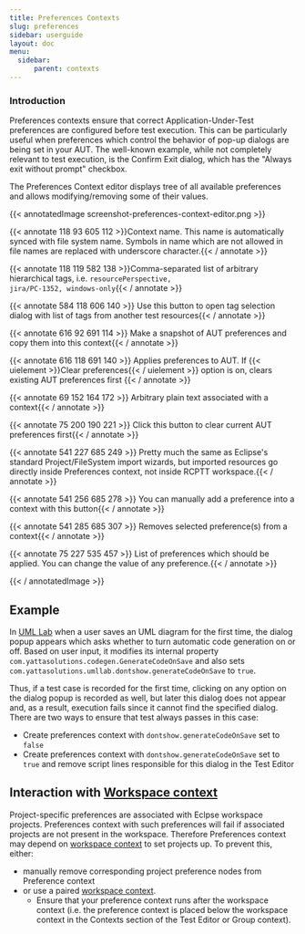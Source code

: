 ```yaml
---
title: Preferences Contexts
slug: preferences
sidebar: userguide
layout: doc
menu:
  sidebar:
      parent: contexts
---
```


###  Introduction
Preferences contexts ensure that correct Application-Under-Test preferences are configured before test execution. 
This can be particularly useful when preferences which control the behavior of pop-up dialogs are being set in your AUT. 
The well-known example, while not completely relevant to test execution, is the Confirm Exit dialog, which has the "Always exit without prompt" checkbox.

The Preferences Context editor displays tree of all available preferences and allows modifying/removing some of their values. 

{{< annotatedImage screenshot-preferences-context-editor.png >}}
  <!-- Name -->
 {{< annotate 118 93 605 112 >}}Context name. This name is automatically synced with file system name. Symbols in name which are not allowed in file names are replaced with underscore character.{{< / annotate >}}
  
  <!-- Tags -->
 {{< annotate 118 119 582 138 >}}Comma-separated list of arbitrary hierarchical tags, i.e. <code>resourcePerspective, jira/PC-1352, windows-only</code>{{< / annotate >}}

  <!-- Add Tags -->
 {{< annotate 584 118 606 140 >}}  Use this button to open tag selection dialog with list of tags from another test resources{{< / annotate >}}
  
  <!-- Capture button  -->
 {{< annotate 616 92 691 114 >}}  Make a snapshot of AUT preferences and copy them into this context{{< / annotate >}}

  <!-- Apply button  -->
  {{< annotate 616 118 691 140 >}}
  Applies preferences to AUT.   If {{< uielement >}}Clear preferences{{< / uielement >}} option is on, clears existing AUT preferences first
  {{< / annotate >}}
  
   <!-- Description -->
 {{< annotate 69 152 164 172 >}}  Arbitrary plain text associated with a context{{< / annotate >}}

  <!-- Clear Preferences -->
 {{< annotate 75 200 190 221 >}}  Click this button to clear current AUT preferences first{{< / annotate >}}
  
  <!-- Import buttons -->
 {{< annotate 541 227 685 249 >}}  Pretty much the same as Eclipse's standard Project/FileSystem import wizards, but imported resources go directly inside Preferences context, not inside RCPTT workspace.{{< / annotate >}}
  
  <!-- Add buttons -->
 {{< annotate 541 256 685 278 >}}  You can manually add a preference into a context with this button{{< / annotate >}}
  
  <!-- Remove button -->
 {{< annotate 541 285 685 307 >}}  Removes selected preference(s) from a context{{< / annotate >}}
  
  <!-- Preferences section -->
 {{< annotate 75 227 535 457 >}}  List of preferences which should be applied. You can change the value of any preference.{{< / annotate >}}
  
  {{< / annotatedImage >}}
  
 
## Example
  In [UML Lab](http://uml-lab.com) when a user saves an UML diagram for the first time, the dialog popup appears which asks whether to turn automatic code generation on or off. 
  Based on user input, it modifies its internal property `com.yattasolutions.codegen.GenerateCodeOnSave` and also sets `com.yattasolutions.umllab.dontshow.generateCodeOnSave` to `true`.

Thus, if a test case is recorded for the first time, clicking on any option on the dialog popup is recorded as well, but later this dialog does not appear and, as a result, execution fails since it cannot find the specified dialog. 
There are two ways to ensure that test always passes in this case:

- Create preferences context with `dontshow.generateCodeOnSave` set to `false`
- Create preferences context with `dontshow.generateCodeOnSave` set to `true` and remove script lines responsible for this dialog in the Test Editor

## Interaction with [Workspace context](../workspace)
Project-specific preferences are associated with Eclpse workspace projects. Preferences context with such preferences will fail if associated projects are not present in the workspace. Therefore Preferences context may depend on [workspace context](../workspace) to set projects up.
To prevent this, either:
- manually remove corresponding project preference nodes from Preference context
- or use a paired [workspace context](../workspace).
  - Ensure that your preference context runs after the workspace context (i.e. the preference context is placed below the workspace context in the Contexts section of the Test Editor or Group context).
